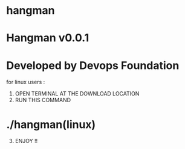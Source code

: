 # hangman
# Hangman   v0.0.1
# Developed by Devops Foundation

for linux users :
1. OPEN TERMINAL AT THE DOWNLOAD LOCATION
2. RUN THIS COMMAND 
# ./hangman(linux)
3. ENJOY !!

